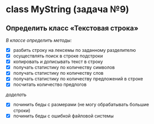 # class MyString (задача №9) 

## Определить класс «Текстовая строка»

*В классе определить методы:*

- [x] разбить строку на лексемы по заданному разделителю
- [x] осуществлять поиск в строке подстроки 
- [x] копировать и дописывать текст в строку  
- [x] получать статистику по количеству символов
- [x] получать статистику по количеству слов
- [x] получать статистику по количеству предложений в строке
- [x] посчитать количество предлогов

*доделать*

- [x] починить беды с размерами (не могу обрабатывать большие строки)
- [x] починить беды с ошибкой файловой системы  

